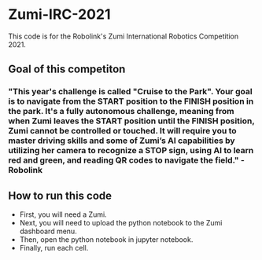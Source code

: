 # Zumi-IRC-2021 
This code is for the Robolink's Zumi International Robotics Competition 2021. 

## Goal of this competiton
### "This year's challenge is called "Cruise to the Park". Your goal is to navigate from the START position to the FINISH position in the park. It's a fully autonomous challenge, meaning from when Zumi leaves the START position until the FINISH position, Zumi cannot be controlled or touched. It will require you to master driving skills and some of Zumi’s AI capabilities by utilizing her camera to recognize a STOP sign, using AI to learn red and green, and reading QR codes to navigate the field." -Robolink

## How to run this code
- First, you will need a Zumi.
- Next, you will need to upload the python notebook to the Zumi dashboard menu.
- Then, open the python notebook in jupyter notebook.
- Finally, run each cell.
